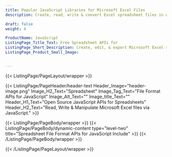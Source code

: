 ```yaml
---
title: Popular JavaScript Libraries for Microsoft Excel Files
description: Create, read, write & convert Excel spreadsheet files in web-based applications via open source JavaScript frameworks.

draft: false
weight: 4

ProductName: JavaScript
ListingPage_Title_Text: Free Spreadsheet APIs for
ListingPage_Short_Description: Create, edit, & export Microsoft Excel spreadsheets via open-source JavaScript libraries.
ListingPage_Product_Small_Image: 


---
```


{{< ListingPage/PageLayout/wrapper >}}

{{< ListingPage/PageHeader/header-text
Header_Image="header-image.png"
Image_H2_Text="Spreadsheet"
Image_Tag_Text="File Format APIs for JavaScript"
Image_Alt_Text=""
Image_title_Text=""
Header_H1_Text="Open Source JavaScript APIs for Spreadsheets"
Header_H2_Text="Read, Write & Manipulate Microsoft Excel files via JavaScript." >}}

{{< ListingPage/PageBody/wrapper >}}
{{< ListingPage/PageBody/dynamic-content type="level-two" title="Spreadsheet File Format APIs for JavaScript Include" >}}
{{< /ListingPage/PageBody/wrapper >}}

{{< /ListingPage/PageLayout/wrapper >}}